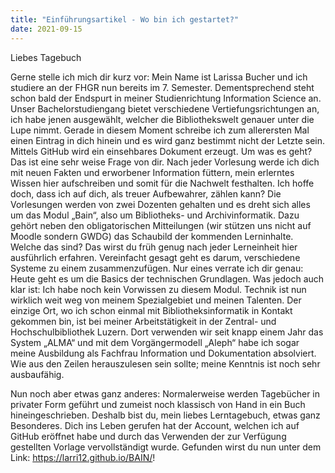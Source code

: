 ```yaml
---
title: "Einführungsartikel - Wo bin ich gestartet?"
date: 2021-09-15
---
```


Liebes Tagebuch

Gerne stelle ich mich dir kurz vor: Mein Name ist Larissa Bucher und ich studiere an der FHGR nun bereits im 7. Semester. Dementsprechend steht schon bald der Endspurt in meiner Studienrichtung Information Science an. Unser Bachelorstudiengang bietet verschiedene Vertiefungsrichtungen an, ich habe jenen ausgewählt, welcher die Bibliothekswelt genauer unter die Lupe nimmt. 
Gerade in diesem Moment schreibe ich zum allerersten Mal einen Eintrag in dich hinein und es wird ganz bestimmt nicht der Letzte sein. Mittels GitHub wird ein einsehbares Dokument erzeugt. Um was es geht? Das ist eine sehr weise Frage von dir. Nach jeder Vorlesung werde ich dich mit neuen Fakten und erworbener Information füttern, mein erlerntes Wissen hier aufschreiben und somit für die Nachwelt festhalten. Ich hoffe doch, dass ich auf dich, als treuer Aufbewahrer, zählen kann? Die Vorlesungen werden von zwei Dozenten gehalten und es dreht sich alles um das Modul „Bain“, also um Bibliotheks- und Archivinformatik. Dazu gehört neben den obligatorischen Mitteilungen (wir stützen uns nicht auf Moodle sondern GWDG) das Schaubild der kommenden Lerninhalte. Welche das sind? Das wirst du früh genug nach jeder Lerneinheit hier ausführlich erfahren. Vereinfacht gesagt geht es darum, verschiedene Systeme zu einem zusammenzufügen. Nur eines verrate ich dir genau: Heute geht es um die Basics der technischen Grundlagen. 
Was jedoch auch klar ist: Ich habe noch kein Vorwissen zu diesem Modul. Technik ist nun wirklich weit weg von meinem Spezialgebiet und meinen Talenten. Der einzige Ort, wo ich schon einmal mit Bibliotheksinformatik in Kontakt gekommen bin, ist bei meiner Arbeitstätigkeit in der Zentral- und Hochschulbibliothek Luzern. Dort verwenden wir seit knapp einem Jahr das System „ALMA“ und mit dem Vorgängermodell „Aleph“ habe ich sogar meine Ausbildung als Fachfrau Information und Dokumentation absolviert. Wie aus den Zeilen herauszulesen sein sollte; meine Kenntnis ist noch sehr ausbaufähig. 

Nun noch aber etwas ganz anderes: Normalerweise werden Tagebücher in privater Form geführt und zumeist noch klassisch von Hand in ein Buch hineingeschrieben. Deshalb bist du, mein liebes Lerntagebuch, etwas ganz Besonderes. Dich ins Leben gerufen hat der Account, welchen ich auf GitHub eröffnet habe und durch das Verwenden der zur Verfügung gestellten Vorlage vervollständigt wurde. Gefunden wirst du nun unter dem Link: https://larri12.github.io/BAIN/!

